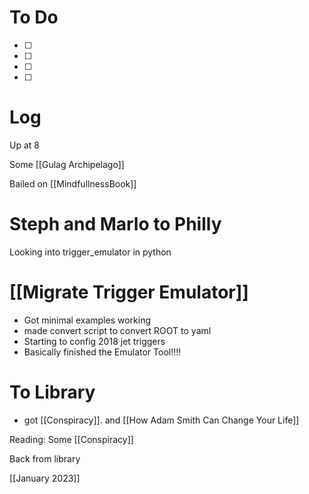 
# To Do
- [ ] 
- [ ] 
- [ ] 
- [ ] 


# Log

Up at 8

Some [[Gulag Archipelago]]

Bailed on [[MindfullnessBook]]

# Steph and Marlo to Philly

Looking into trigger_emulator in python

# [[Migrate Trigger Emulator]]
- Got minimal examples working
- made convert script to convert ROOT to yaml
- Starting to config 2018 jet triggers
- Basically finished the Emulator Tool!!!!


# To Library
- got [[Conspiracy]]. and [[How Adam Smith Can Change Your Life]]

Reading:  Some [[Conspiracy]]

Back from library

[[January 2023]]
